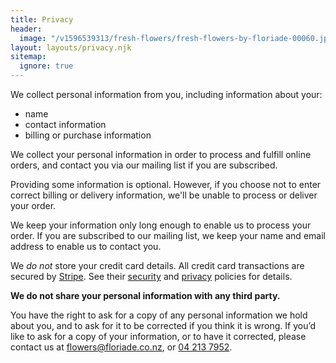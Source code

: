 ```yaml
---
title: Privacy
header:
  image: "/v1596539313/fresh-flowers/fresh-flowers-by-floriade-00060.jpg"
layout: layouts/privacy.njk
sitemap:
  ignore: true
---
```

We collect personal information from you, including information about your:
- name
- contact information
- billing or purchase information

We collect your personal information in order to process and fulfill online orders, and contact you via our mailing list if you are subscribed.

Providing some information is optional. However, if you choose not to enter correct billing or delivery information, we'll be unable to process or deliver your order.

We keep your information only long enough to enable us to process your order. If you are subscribed to our mailing list, we keep your name and email address to enable us to contact you.

We _do not_ store your credit card details. All credit card transactions are secured by [Stripe](https://stripe.com/). See their [security](https://stripe.com/docs/security/stripe) and [privacy](https://stripe.com/nz/privacy/) policies for details.

**We do not share your personal information with any third party.**

You have the right to ask for a copy of any personal information we hold about you, and to ask for it to be corrected if you think it is wrong.
If you’d like to ask for a copy of your information, or to have it corrected, please contact us at [flowers@floriade.co.nz](mailto\:flowers@floriade.co.nz\?subject\=Privacy%20Enquiry), or [04 213 7952](tel:+6442137952).

